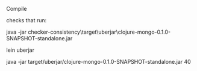 Compile

checks that run:

java -jar checker-consistency\target\uberjar\clojure-mongo-0.1.0-SNAPSHOT-standalone.jar

lein uberjar

java -jar target/uberjar/clojure-mongo-0.1.0-SNAPSHOT-standalone.jar 40